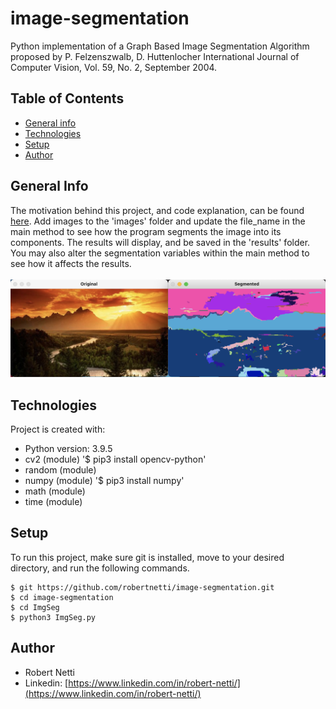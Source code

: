 # image-segmentation
Python implementation of a Graph Based Image Segmentation Algorithm proposed by P. Felzenszwalb, D. Huttenlocher International Journal of Computer Vision, Vol. 59, No. 2, September 2004. 

## Table of Contents
* [General info](#general-info)
* [Technologies](#technologies)
* [Setup](#setup)
* [Author](#author)

## General Info
The motivation behind this project, and code explanation, can be found [here](http://vision.stanford.edu/teaching/cs231b_spring1415/papers/IJCV2004_FelzenszwalbHuttenlocher.pdf). Add images to the 'images' folder and update the file_name in the main method to see how the program segments the image into its components. The results will display, and be saved in the 'results' folder. You may also alter the segmentation variables within the main method to see how it affects the results.<br /><br />
![Sample Output](./ImgSeg/sample_output.png)

## Technologies
Project is created with:
* Python version: 3.9.5
* cv2 (module) '$ pip3 install opencv-python'
* random (module)
* numpy (module) '$ pip3 install numpy'
* math (module)
* time (module)

## Setup
To run this project, make sure git is installed, move to your desired directory, and run the following commands.

```
$ git https://github.com/robertnetti/image-segmentation.git
$ cd image-segmentation
$ cd ImgSeg
$ python3 ImgSeg.py
```

## Author
* Robert Netti
* Linkedin: [https://www.linkedin.com/in/robert-netti/](https://www.linkedin.com/in/robert-netti/)
